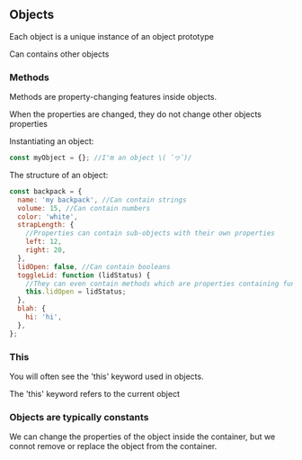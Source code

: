 ## Objects

Each object is a unique instance of an object prototype

Can contains other objects

### Methods

Methods are property-changing features inside objects.

When the properties are changed, they do not change other objects properties

Instantiating an object:

```javascript
const myObject = {}; //I'm an object \( ﾟヮﾟ)/
```

The structure of an object:

```javascript
const backpack = {
  name: 'my backpack', //Can contain strings
  volume: 15, //Can contain numbers
  color: 'white',
  strapLength: {
    //Properties can contain sub-objects with their own properties
    left: 12,
    right: 20,
  },
  lidOpen: false, //Can contain booleans
  toggleLid: function (lidStatus) {
    //They can even contain methods which are properties containing functions
    this.lidOpen = lidStatus;
  },
  blah: {
    hi: 'hi',
  },
};
```
### This
You will often see the 'this' keyword used in objects.

The 'this' keyword refers to the current object

### Objects are typically constants

We can change the properties of the object inside the container, but we connot remove or replace the object from the container. 
